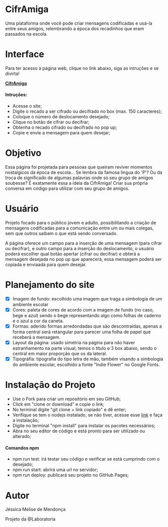 # CifrAmiga

Uma plataforma onde você pode criar mensagens codificadas e usá-la entre seus amigos, relembrando a época dos recadinhos que eram passados na escola.

# Interface

Para ter acesso à página web, clique no link abaixo, siga as intruções e se divirta!

**[CifrAmiga](https://jessicamelise.github.io/SAP004-cipher/)**

#### Intruções:

- Acesse o site;
- Digite o recado a ser cifrado ou decifrado no box (max. 150 caracteres);
- Coloque o número de deslocamento desejado;
- Clique no botão de cifrar ou decifrar;
- Obtenha o recado cifrado ou decifrado no pop up;
- Copie e envie a mensagem para quem desejar;

# Objetivo

Essa página foi projetada para pessoas que queiram reviver momentos nostalgicos da época de escola... Se lembra da famosa lingua do 'P'? Ou da troca de significado de algumas palavras onde só seu grupo de amigos soubesse? 
É exatamente essa a ideia da CifrAmiga! Criar sua própria conversa em código para utilizar com seu grupo de amigos.

# Usuário

Projeto focado para o público jovem e adulto, possibilitando a criação de mensagens codificadas para a comunicação entre um ou mais colegas, sem que outros saibam o que está sendo conversado. 

A página oferece um campo para a inserção de uma mensagem (para cifrar ou decifrar), e outro campo para a inserção do deslocamento, o usuário poderá escolher qual botão apertar (cifrar ou decifrar) e obterá a mensagem desejada no pop up que aparecerá, essa mensagem poderá ser copiada e enviaada para quem desejar.

# Planejamento do site

- [x] Imagem de fundo: escolhido uma imagem que traga a simbologia de um ambiente escolar
- [x] Cores: paleta de cores de acordo com a imagem de fundo (no caso, bege e azul) sendo o bege representando algo como folhas de caderno e o azul a cor da caneta.
- [x] Formas: aderido formas arredondadas que são descontraídas, apenas a forma central será retangular para parecer uma folha de papel que receberá a mensagem.
- [x] Layout da página: usado simetria na página para não haver estranhamento na parte visual, temos o titulo e 3 box abaixo, sendo o central em maior proporção que os da lateral.
- [x] Tipográfia: tipografia do tipo letra de mão, também visando a simbologia do ambiente escolar, escolhido a fonte "Indie Flower" no Google Fonts.

# Instalação do Projeto

- Use o Fork para criar um repositório em seu GitHub;
- Click em "clone or download" e copie o link;
- No terminal digite "git clone + link copiado" e dê enter;
- Verifique se tem o nodejs instalado, se não tiver, acesse esse [link](https://nodejs.org/pt-br/download/) e faça a instalação;
- Digite no terminal "npm install" para instalar os pacotes necessários;
- Abra no seu editor de código e está pronto para ser utilizado ou alterado;

#### Comandos npm

- npm run test: irá testar seu código e verificar se está cumprindo com o desejado;
- npm run start: abrirá uma url no servidor;
- npm run deploy: publicará seu projeto no GitHub Pages;


# Autor
Jéssica Melise de Mendonça

Projeto da @Laboratoria